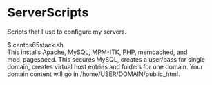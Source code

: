 ServerScripts
=============

Scripts that I use to configure my servers.

$ centos65stack.sh<br>
This installs Apache, MySQL, MPM-ITK, PHP, memcached, and mod_pagespeed. This secures MySQL, creates a user/pass for single domain, creates virtual host entries and folders for one domain. Your domain content will go in /home/USER/DOMAIN/public_html.
